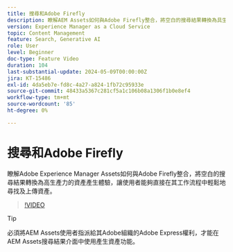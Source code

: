 ```yaml
---
title: 搜尋和Adobe Firefly
description: 瞭解AEM Assets如何與Adobe Firefly整合，將空白的搜尋結果轉換為具生產力的資產產生體驗。
version: Experience Manager as a Cloud Service
topic: Content Management
feature: Search, Generative AI
role: User
level: Beginner
doc-type: Feature Video
duration: 104
last-substantial-update: 2024-05-09T00:00:00Z
jira: KT-15486
exl-id: 4da5eb7e-fd8c-4a27-a824-1fb72c95933e
source-git-commit: 48433a5367c281cf5a1c106b08a1306f1b0e8ef4
workflow-type: tm+mt
source-wordcount: '85'
ht-degree: 0%

---
```


# 搜尋和Adobe Firefly

瞭解Adobe Experience Manager Assets如何與Adobe Firefly整合，將空白的搜尋結果轉換為高生產力的資產產生體驗，讓使用者能夠直接在其工作流程中輕鬆地尋找及上傳資產。

>[!VIDEO](https://video.tv.adobe.com/v/3438268/?learn=on&captions=chi_hant)


>[!TIP]
>
> 必須將AEM Assets使用者指派給其Adobe組織的Adobe Express權利，才能在AEM Assets搜尋結果介面中使用產生資產功能。
